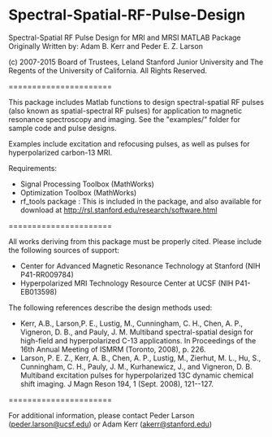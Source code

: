 # Spectral-Spatial-RF-Pulse-Design

Spectral-Spatial RF Pulse Design for MRI and MRSI MATLAB Package
Originally Written by: Adam B. Kerr and Peder E. Z. Larson

(c) 2007-2015 Board of Trustees, Leland Stanford Junior University and
  The Regents of the University of California. 
All Rights Reserved.

======================

This package includes Matlab functions to design spectral-spatial RF pulses (also known as spatial-spectral RF pulses) for application to magnetic resonance spectroscopy and imaging.  See the "examples/" folder for sample code and pulse designs.

Examples include excitation and refocusing pulses, as well as pulses for hyperpolarized carbon-13 MRI.

Requirements:
- Signal Processing Toolbox (MathWorks)
- Optimization Toolbox (MathWorks)
- rf_tools package : This is included in the package, and also available for download at http://rsl.stanford.edu/research/software.html

======================

All works deriving from this package must be properly cited.  Please include the following sources of support:
- Center for Advanced Magnetic Resonance Technology at Stanford (NIH P41-RR009784)
- Hyperpolarized MRI Technology Resource Center at UCSF (NIH P41-EB013598)

The following references describe the design methods used: 
- Kerr, A.B., Larson,P. E., Lustig, M., Cunningham, C. H., Chen, A. P., Vigneron, D. B., and Pauly,
J. M. Multiband spectral-spatial design for high-field and hyperpolarized C-13
applications. In Proceedings of the 16th Annual Meeting of ISMRM (Toronto,
2008), p. 226.  
- Larson, P. E. Z., Kerr, A. B., Chen, A. P., Lustig, M.,
Zierhut, M. L., Hu, S., Cunningham, C. H., Pauly, J. M., Kurhanewicz, J., and
Vigneron, D. B. Multiband excitation pulses for hyperpolarized 13C dynamic
chemical shift imaging. J Magn Reson 194, 1 (Sept. 2008), 121--127.

======================

For additional information, please contact Peder Larson (peder.larson@ucsf.edu) or Adam Kerr (akerr@stanford.edu)
